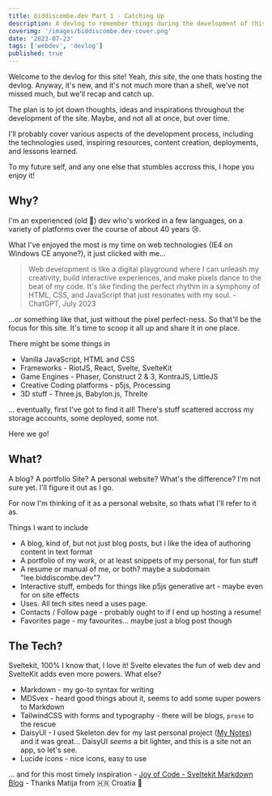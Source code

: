 ```yaml
---
title: biddiscombe.dev Part 1 - Catching Up
description: A devlog to remember things during the development of this site
coverimg: '/images/biddiscombe.dev-cover.png'
date: '2023-07-23'
tags: ['webdev', 'devlog']
published: true
---
```


Welcome to the devlog for this site! Yeah, _this site_, the one thats hosting the devlog. Anyway, it's new, and it's not much more than a shell, we've not missed much, but we'll recap and catch up.

The plan is to jot down thoughts, ideas and inspirations throughout the development of the site. Maybe, and not all at once, but over time.

I'll probably cover various aspects of the development process, including the technologies used, inspiring resources, content creation, deployments, and lessons learned.

To my future self, and any one else that stumbles accross this, I hope you enjoy it!

## Why?

I'm an experienced (old 👴) dev who's worked in a few languages, on a variety of platforms over the course of about 40 years 😢.

What I've enjoyed the most is my time on web technologies (IE4 on Windows CE anyone?), it just clicked with me...

> Web development is like a digital playground where I can unleash my creativity, build interactive experiences, and make pixels dance to the beat of my code. It's like finding the perfect rhythm in a symphony of HTML, CSS, and JavaScript that just resonates with my soul. - ChatGPT, July 2023

...or something like that, just without the pixel perfect-ness. So that'll be the focus for this site. It's time to scoop it all up and share it in one place.

There might be some things in

- Vanilla JavaScript, HTML and CSS
- Frameworks - RiotJS, React, Svelte, SvelteKit
- Game Engines - Phaser, Construct 2 & 3, KontraJS, LittleJS
- Creative Coding platforms - p5js, Processing
- 3D stuff - Three.js, Babylon.js, Threlte

... eventually, first I've got to find it all! There's stuff scattered accross my storage accounts, some deployed, some not.

Here we go!

## What?

A blog? A portfolio Site? A personal website? What's the difference? I'm not sure yet. I'll figure it out as I go.

For now I'm thinking of it as a personal website, so thats what I'll refer to it as.

Things I want to include

- A blog, kind of, but not just blog posts, but i like the idea of authoring content in text format
- A portfolio of my work, or at least snippets of my personal, for fun stuff
- A resume or manual of me, or both? maybe a subdomain "lee.biddiscombe.dev"?
- Interactive stuff, embeds for things like p5js generative art - maybe even for on site effects
- Uses. All tech sites need a uses page.
- Contacts / Follow page - probably ought to if I end up hosting a resume!
- Favorites page - my favourites... maybe just a blog post though

## The Tech?

Sveltekit, 100% I know that, I love it! Svelte elevates the fun of web dev and SvelteKit adds even more powers. What else?

- Markdown - my go-to syntax for writing
- MDSvex - heard good things about it, seems to add some super powers to Markdown
- TailwindCSS with forms and typography - there will be blogs, `prose` to the rescue
- DaisyUI - I used Skeleton.dev for my last personal project ([My Notes](/blog/my-notes)) and it was great... DaisyUI _seems_ a bit lighter, and this is a site not an app, so let's see.
- Lucide icons - nice icons, easy to use

... and for this most timely inspiration - [Joy of Code - Sveltekit Markdown Blog](https://joyofcode.xyz/sveltekit-markdown-blog) - Thanks Matija from 🇭🇷 Croatia 🫡
